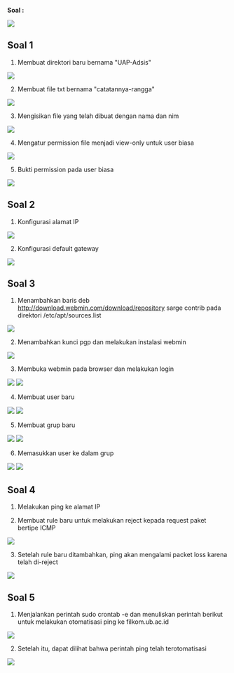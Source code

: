 **Soal :**

<img src="Screenshots/Soal UAP Adsis.jpg">

Soal 1
------------------------------------------------

1) Membuat direktori baru bernama "UAP-Adsis"
<img src="Screenshots/Soal 1/make_folder.png">

2) Membuat file txt bernama "catatannya-rangga"
<img src="Screenshots/Soal 1/make_txt_file.png">

3) Mengisikan file yang telah dibuat dengan nama dan nim
<img src="Screenshots/Soal 1/edit_file.png">

4) Mengatur permission file menjadi view-only untuk user biasa
<img src="Screenshots/Soal 1/change_permission.png">

5) Bukti permission pada user biasa
<img src="Screenshots/Soal 1/permission_proof.png">


Soal 2
------------------------------------------------

1) Konfigurasi alamat IP
<img src="Screenshots/Soal 2/change_ip.png">

2) Konfigurasi default gateway
<img src="Screenshots/Soal 2/default_gateway.png">

Soal 3
------------------------------------------------

1) Menambahkan baris deb http://download.webmin.com/download/repository sarge contrib pada direktori /etc/apt/sources.list
<img src="Screenshots/Soal 3/adding_into.png">

2) Menambahkan kunci pgp dan melakukan instalasi webmin
<img src="Screenshots/Soal 3/installing.png">

3) Membuka webmin pada browser dan melakukan login
<img src="Screenshots/Soal 3/login_page.png">
<img src="Screenshots/Soal 3/dashboard.png">

4) Membuat user baru
<img src="Screenshots/Soal 3/making_user.png">
<img src="Screenshots/Soal 3/making_user_done.png">

5) Membuat grup baru
<img src="Screenshots/Soal 3/making_group.png">
<img src="Screenshots/Soal 3/making_group_done.png">

6) Memasukkan user ke dalam grup
<img src="Screenshots/Soal 3/change_primary_group.png">
<img src="Screenshots/Soal 3/primary_group_changed.png">

Soal 4
------------------------------------------------

1) Melakukan ping ke alamat IP

2) Membuat rule baru untuk melakukan reject kepada request paket bertipe ICMP
<img src="Screenshots/Soal 4/adding_new_rule.png">

3) Setelah rule baru ditambahkan, ping akan mengalami packet loss karena telah di-reject
<img src="Screenshots/Soal 4/ping.png">

Soal 5
------------------------------------------------

1) Menjalankan perintah sudo crontab -e dan menuliskan perintah berikut untuk melakukan otomatisasi ping ke filkom.ub.ac.id
<img src="Screenshots/Soal 5/crontab.png">

2) Setelah itu, dapat dilihat bahwa perintah ping telah terotomatisasi
<img src="Screenshots/Soal 5/result.png">